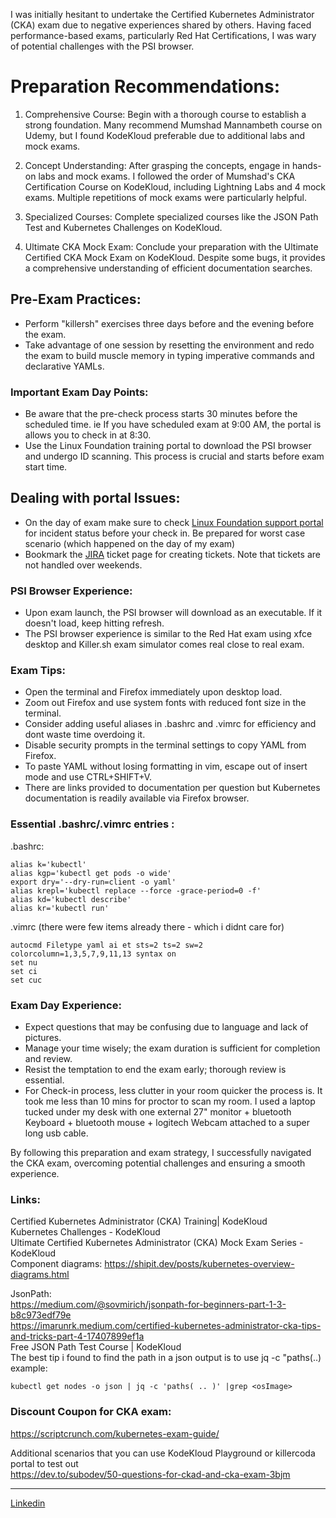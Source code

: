 I was initially hesitant to undertake the Certified Kubernetes Administrator (CKA) exam due to negative experiences shared by others. Having faced performance-based exams, particularly Red Hat Certifications, I was wary of potential challenges with the PSI browser.  
  
# Preparation Recommendations:  
1. Comprehensive Course: Begin with a thorough course to establish a strong foundation. Many recommend Mumshad Mannambeth course on Udemy, but I found KodeKloud preferable due to additional labs and mock exams.  
  
2. Concept Understanding: After grasping the concepts, engage in hands-on labs and mock exams. I followed the order of Mumshad's CKA Certification Course on KodeKloud, including Lightning Labs and 4 mock exams. Multiple repetitions of mock exams were particularly helpful.  
  
3. Specialized Courses: Complete specialized courses like the JSON Path Test and Kubernetes Challenges on KodeKloud.  
4. Ultimate CKA Mock Exam: Conclude your preparation with the Ultimate Certified CKA Mock Exam on KodeKloud. Despite some bugs, it provides a comprehensive understanding of efficient documentation searches.  
  
## Pre-Exam Practices:  
- Perform "killersh" exercises three days before and the evening before the exam.  
- Take advantage of one session by resetting the environment and redo the exam to build muscle memory in typing imperative commands and declarative YAMLs.  
  
### Important Exam Day Points:  
- Be aware that the pre-check process starts 30 minutes before the scheduled time. ie If you have scheduled exam at 9:00 AM, the portal is allows you to check in at 8:30.  
- Use the Linux Foundation training portal to download the PSI browser and undergo ID scanning. This process is crucial and starts before exam start time.  
    
## Dealing with portal Issues:  
- On the day of exam make sure to check [Linux Foundation support portal](https://trainingstatus.linuxfoundation.org/) for incident status before your check in. Be prepared for worst case scenario (which happened on the day of my exam)  
- Bookmark the [JIRA](
https://jira.linuxfoundation.org/plugins/servlet/desk) ticket page  for creating tickets. Note that tickets are not handled over weekends.  
  
### PSI Browser Experience:  
- Upon exam launch, the PSI browser will download as an executable. If it doesn't load, keep hitting refresh.  
- The PSI browser experience is similar to the Red Hat exam using xfce desktop and Killer.sh exam simulator comes real close to real exam.  
  
### Exam Tips:  
- Open the terminal and Firefox immediately upon desktop load.    
- Zoom out Firefox and use system fonts with reduced font size in the terminal.    
- Consider adding useful aliases in .bashrc and .vimrc for efficiency and dont waste time overdoing it.    
- Disable security prompts in the terminal settings to copy YAML from Firefox.    
- To paste YAML without losing formatting in vim, escape out of insert mode and use CTRL+SHIFT+V.    
- There are links provided to documentation per question but Kubernetes documentation is readily available via Firefox browser.    
### Essential .bashrc/.vimrc entries :  
.bashrc:  
```  
alias k='kubectl'   
alias kgp='kubectl get pods -o wide'   
export dry='--dry-run=client -o yaml'   
alias krepl='kubectl replace --force -grace-period=0 -f'  
alias kd='kubectl describe'  
alias kr='kubectl run'  
```  
.vimrc (there were few items already there - which i didnt care for)  
```  
autocmd Filetype yaml ai et sts=2 ts=2 sw=2 colorcolumn=1,3,5,7,9,11,13 syntax on   
set nu   
set ci  
set cuc  
```  
### Exam Day Experience:  
- Expect questions that may be confusing due to language and lack of pictures.  
- Manage your time wisely; the exam duration is sufficient for completion and review.  
- Resist the temptation to end the exam early; thorough review is essential.  
- For Check-in process, less clutter in your room quicker the process is. It took me less than 10 mins for proctor to scan my room. I used a laptop tucked under my desk with one external 27" monitor + bluetooth Keyboard + bluetooth mouse + logitech Webcam attached to a super long usb cable.  
  
By following this preparation and exam strategy, I successfully navigated the CKA exam, overcoming potential challenges and ensuring a smooth experience.  
  
### Links:  
Certified Kubernetes Administrator (CKA) Training| KodeKloud  
Kubernetes Challenges - KodeKloud  
Ultimate Certified Kubernetes Administrator (CKA) Mock Exam Series - KodeKloud  
Component diagrams: https://shipit.dev/posts/kubernetes-overview-diagrams.html  
  
JsonPath:  
https://medium.com/@sovmirich/jsonpath-for-beginners-part-1-3-b8c973edf79e  
https://imarunrk.medium.com/certified-kubernetes-administrator-cka-tips-and-tricks-part-4-17407899ef1a  
Free JSON Path Test Course | KodeKloud  
The best tip i found to find the path in a json output is to use jq -c "paths(..)  
example:  
```  
kubectl get nodes -o json | jq -c 'paths( .. )' |grep <osImage>  
```  
  
### Discount Coupon for CKA exam:  
https://scriptcrunch.com/kubernetes-exam-guide/  
  
Additional scenarios that you can use KodeKloud Playground or killercoda portal to test out  
https://dev.to/subodev/50-questions-for-ckad-and-cka-exam-3bjm  

---
[Linkedin](https://www.linkedin.com/pulse/my-cka-exam-preparation-journey-prasana-raman%3FtrackingId=rzRQlP6rRgiHgI4Ore56cg%253D%253D/?trackingId=rzRQlP6rRgiHgI4Ore56cg%3D%3D)